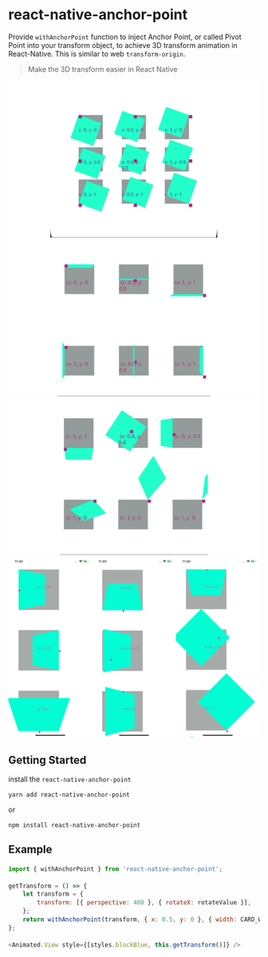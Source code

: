 # react-native-anchor-point


Provide `withAnchorPoint` function to inject Anchor Point, or called Pivot Point into your transform object, to achieve 3D transform animation in React-Native. This is similar to web `transform-origin`. 

> Make the 3D transform easier in React Native

![](./res/rotateZ.gif)
![](./res/rotateXY.gif)
![](./res/rotate.gif)
![](./res/anchor_point.png)

## Getting Started 

install the `react-native-anchor-point` 

```
yarn add react-native-anchor-point
```
or 
```
npm install react-native-anchor-point
```

## Example 

```javascript
import { withAnchorPoint } from 'react-native-anchor-point';

getTransform = () => {
    let transform = {
        transform: [{ perspective: 400 }, { rotateX: rotateValue }],
    };
    return withAnchorPoint(transform, { x: 0.5, y: 0 }, { width: CARD_WIDTH, height: CARD_HEIGHT });
};
    
<Animated.View style={[styles.blockBlue, this.getTransform()]} />
```